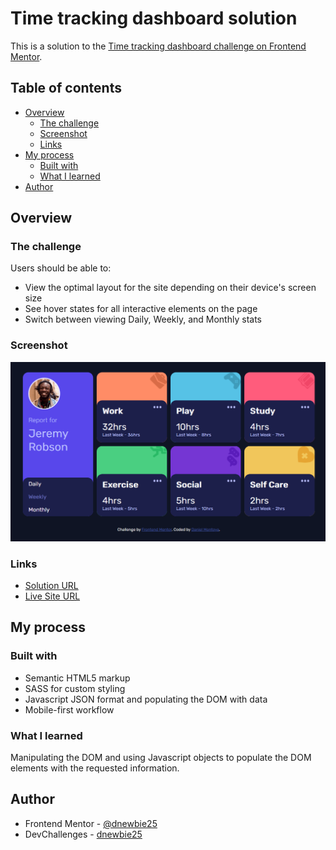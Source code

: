 # Time tracking dashboard solution

This is a solution to the [Time tracking dashboard challenge on Frontend Mentor](https://www.frontendmentor.io/challenges/time-tracking-dashboard-UIQ7167Jw). 

## Table of contents

- [Overview](#overview)
  - [The challenge](#the-challenge)
  - [Screenshot](#screenshot)
  - [Links](#links)
- [My process](#my-process)
  - [Built with](#built-with)
  - [What I learned](#what-i-learned)
- [Author](#author)

## Overview

### The challenge

Users should be able to:

- View the optimal layout for the site depending on their device's screen size
- See hover states for all interactive elements on the page
- Switch between viewing Daily, Weekly, and Monthly stats

### Screenshot

![](./images/time%20track.PNG)

### Links

- [Solution URL](https://github.com/dnewbie25/Frontend-Mentor/tree/main/time-tracking-dashboard-main)
- [Live Site URL](https://time-tracking-dashboard-by-me.netlify.app)

## My process

### Built with

- Semantic HTML5 markup
- SASS for custom styling
- Javascript JSON format and populating the DOM with data
- Mobile-first workflow

### What I learned

Manipulating the DOM and using Javascript objects to populate the DOM elements with the requested information.

## Author

- Frontend Mentor - [@dnewbie25](https://www.frontendmentor.io/profile/dnewbie25)
- DevChallenges - [dnewbie25](https://devchallenges.io/portfolio/dnewbie25)